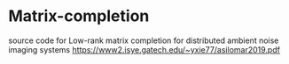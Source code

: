 # Matrix-completion
source code for Low-rank matrix completion for distributed ambient noise imaging systems https://www2.isye.gatech.edu/~yxie77/asilomar2019.pdf

